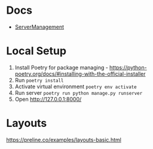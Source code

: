 # Docs

- [ServerManagement](./docs/ServerManagement.md)

# Local Setup

1. Install Poetry for package managing - https://python-poetry.org/docs/#installing-with-the-official-installer
2. Run `poetry install`
3. Activate virtual environment `poetry env activate`
4. Run server `poetry run python manage.py runserver`
5. Open http://127.0.0.1:8000/

# Layouts

https://preline.co/examples/layouts-basic.html